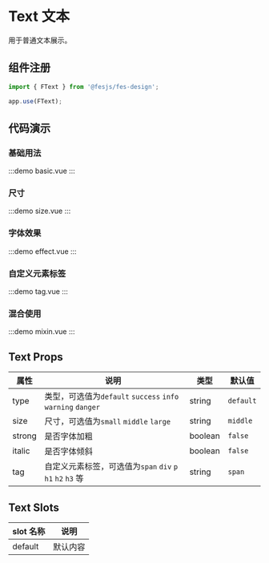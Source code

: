 # Text 文本

用于普通文本展示。

## 组件注册

```js
import { FText } from '@fesjs/fes-design';

app.use(FText);
```

## 代码演示

### 基础用法

:::demo
basic.vue
:::

### 尺寸

:::demo
size.vue
:::

### 字体效果

:::demo
effect.vue
:::

### 自定义元素标签

:::demo
tag.vue
:::

### 混合使用

:::demo
mixin.vue
:::

## Text Props

| 属性   | 说明                                                        | 类型    | 默认值    |
| ------ | ----------------------------------------------------------- | ------- | --------- |
| type   | 类型，可选值为`default` `success` `info` `warning` `danger` | string  | `default` |
| size   | 尺寸，可选值为`small` `middle` `large`                      | string  | `middle`  |
| strong | 是否字体加粗                                                | boolean | `false`   |
| italic | 是否字体倾斜                                                | boolean | `false`   |
| tag    | 自定义元素标签，可选值为`span` `div` `p` `h1` `h2` `h3` 等  | string  | `span`    |


## Text Slots

| slot 名称 | 说明     |
| --------- | -------- |
| default   | 默认内容 |
